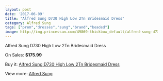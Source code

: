 ```yaml
---
layout: post
date: '2017-06-09'
title: "Alfred Sung D730 High Low 2Tn Bridesmaid Dress"
category: Alfred Sung
tags: ["prom","dresses","sung","brand","beaded"]
image: http://img.princessan.com/49869-thickbox_default/alfred-sung-d730-high-low-2tn-bridesmaid-dress.jpg
---
```

Alfred Sung D730 High Low 2Tn Bridesmaid Dress

On Sales: **$175.99**
<a href="https://www.princessan.com/en/alfred-sung/22487-alfred-sung-d730-high-low-2tn-bridesmaid-dress.html"><amp-img layout="responsive" width="600" height="600" src="//img.princessan.com/49869-thickbox_default/alfred-sung-d730-high-low-2tn-bridesmaid-dress.jpg" alt="Alfred Sung D730 High Low 2Tn Bridesmaid Dress 0" /></a>
<a href="https://www.princessan.com/en/alfred-sung/22487-alfred-sung-d730-high-low-2tn-bridesmaid-dress.html"><amp-img layout="responsive" width="600" height="600" src="//img.princessan.com/49870-thickbox_default/alfred-sung-d730-high-low-2tn-bridesmaid-dress.jpg" alt="Alfred Sung D730 High Low 2Tn Bridesmaid Dress 1" /></a>

Buy it: [Alfred Sung D730 High Low 2Tn Bridesmaid Dress](https://www.princessan.com/en/alfred-sung/22487-alfred-sung-d730-high-low-2tn-bridesmaid-dress.html "Alfred Sung D730 High Low 2Tn Bridesmaid Dress")

View more: [Alfred Sung](https://www.princessan.com/en/191-alfred-sung "Alfred Sung")